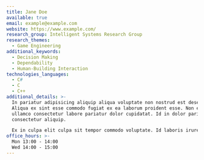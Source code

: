 ```yaml
---
title: Jane Doe
available: true
email: example@example.com
website: https://www.example.com/
research_group: Intelligent Systems Research Group
research_themes:
  - Game Engineering
additional_keywords:
  - Decision Making
  - Dependability
  - Human-Building Interaction
technologies_languages:
  - C#
  - C
  - C++
additional_details: >-
  In pariatur adipisicing aliquip aliqua voluptate non nostrud est deserunt.
  Aliqua ex sint esse commodo fugiat ex ea laborum proident esse. Non est
  ullamco consectetur labore pariatur dolor cupidatat. Id in dolor pariatur
  consectetur aliquip.

  Ex in culpa elit culpa sit tempor commodo voluptate. Id laboris irure ut cillum aliqua eiusmod reprehenderit. Anim culpa in cillum mollit mollit in laboris esse Lorem ex in veniam culpa ipsum. Cupidatat cupidatat non cillum nostrud non non. Deserunt officia aliqua proident non amet in adipisicing Lorem do elit. Qui officia sit ullamco do culpa minim aliquip nulla ex cupidatat elit adipisicing ea voluptate. Eiusmod veniam magna ex exercitation laboris labore fugiat dolore qui adipisicing aliqua eu anim aliquip.
office_hours: >-
  Mon 13:00 - 14:00
  Wed 14:00 - 15:00
---
```

